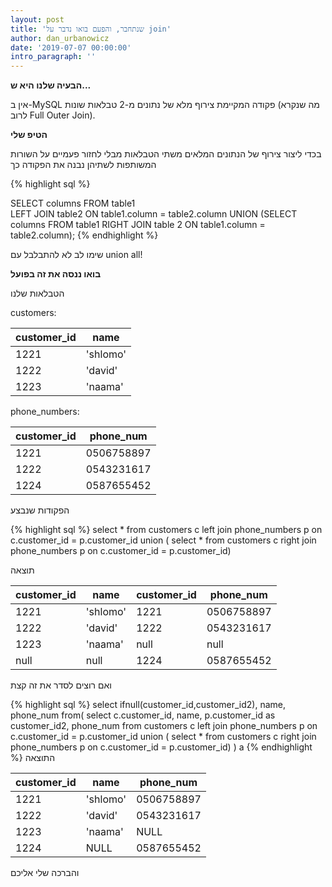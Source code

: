 ```yaml
---
layout: post
title: 'שנתחבר, והפעם בואו נדבר על join'
author: dan_urbanowicz
date: '2019-07-07 00:00:00'
intro_paragraph: ''
---
```

**הבעיה שלנו היא ש...**

אין ב-MySQL פקודה המקיימת צירוף מלא של נתונים מ-2 טבלאות שונות (מה שנקרא לרוב Full Outer Join). 



**הטיפ שלי**

בכדי ליצור צירוף של הנתונים המלאים משתי הטבלאות מבלי לחזור פעמיים על השורות המשותפות לשתיהן נבנה את הפקודה כך

<script src="https://gist.github.com/shirankrasnov/a55cfad091acfae309c419295ba82907.js"></script>

{% highlight sql %}

SELECT columns 
FROM table1  
LEFT JOIN table2 
ON table1.column = table2.column
UNION 
(SELECT columns 
FROM table1
RIGHT JOIN table 2
ON table1.column = table2.column);
{% endhighlight %}



שימו לב לא להתבלבל עם union all!







**בואו ננסה את זה בפועל**

 הטבלאות שלנו 



customers:



| customer_id | name|
|---|---|
|   1221| 'shlomo'|
|   1222| 'david'|
|   1223|  'naama'|


phone_numbers:


| customer_id | phone_num|
|---|---|
|   1221| 0506758897|
|   1222| 0543231617|
|   1224|  0587655452|

הפקודות שנבצע


{% highlight sql %}
select *
from customers c
left join phone_numbers p
on c.customer_id = p.customer_id
union (
select * 
from customers c
right join phone_numbers p
on c.customer_id = p.customer_id)


תוצאה

| customer_id  |  name |  customer_id | phone_num  |
|---|---|---|---|
|  1221 | 'shlomo'  |  1221 | 0506758897  |
|  1222 |  'david' |  1222 | 0543231617  |
| 1223  |  'naama' | null  | null  |
|  null | null  | 1224   | 0587655452 |


ואם רוצים לסדר את זה קצת 

{% highlight sql %}
select ifnull(customer_id,customer_id2), name, phone_num from(
	   select c.customer_id, name, p.customer_id as customer_id2, phone_num
	   from customers c
	   left join phone_numbers p
	   on c.customer_id = p.customer_id
	   union (
	   select *
	   from customers c
	   right join phone_numbers p
	   on c.customer_id = p.customer_id)
) a
{% endhighlight %}
התוצאה


| customer_id  |  name | phone_num  |
|---|---|---|
|  1221 |'shlomo'| 0506758897 |
|  1222 |'david'| 0543231617 |
| 1223  |'naama'| NULL |
|  1224 | NULL | 0587655452|
והברכה שלי אליכם 
